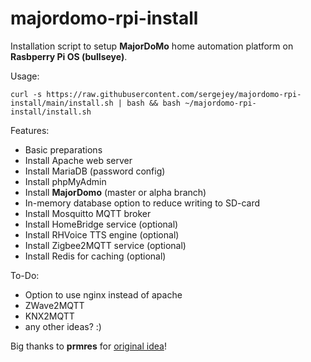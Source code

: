 # majordomo-rpi-install

Installation script to setup __MajorDoMo__ home automation platform on __Rasbperry Pi OS (bullseye)__.

Usage:
```
curl -s https://raw.githubusercontent.com/sergejey/majordomo-rpi-install/main/install.sh | bash && bash ~/majordomo-rpi-install/install.sh
```
Features:
* Basic preparations
* Install Apache web server
* Install MariaDB (password config)
* Install phpMyAdmin  
* Install __MajorDomo__ (master or alpha branch)
* In-memory database option to reduce writing to SD-card
* Install Mosquitto MQTT broker
* Install HomeBridge service (optional)
* Install RHVoice TTS engine (optional)
* Install Zigbee2MQTT service (optional)
* Install Redis for caching (optional)

To-Do:
* Option to use nginx instead of apache
* ZWave2MQTT
* KNX2MQTT
* any other ideas? :)

Big thanks to **prmres** for [original idea](https://mjdm.ru/forum/viewtopic.php?p=92843#p92843)!